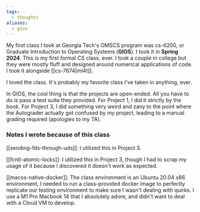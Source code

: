 ```yaml
---
tags:
  - thoughts
aliases:
  - gios
---
```

My first class I took at Georgia Tech's OMSCS program was cs-6200, or Graduate Introduction to Operating Systems (**GIOS**). I took it in **Spring 2024**. This is my first formal CS class, ever. I took a couple in college but they were mostly fluff and designed around numerical applications of code. I took it alongside [[cs-7674|ml4t]]. 

I loved the class. It's probably my favorite class I've taken in anything, ever. 

In GIOS, the cool thing is that the projects are open-ended. All you have to do is pass a test suite they provided. For Project 1, I did it strictly by the book. For Project 3, I did something very weird and zany to the point where the Autograder actually got confused by my project, leading to a manual grading required (apologies to my TA).
### Notes I wrote because of this class

[[sending-fds-through-uds]]: I utilized this in Project 3.

[[fcntl-atomic-locks]]: I utilized this in Project 3, though I had to scrap my usage of it because I discovered it doesn't work as expected.

[[macos-native-docker]]: The class environment is an Ubuntu 20.04 x86 environment, I needed to run a class-provided docker image to perfectly replicate our testing environment to make sure I wasn't dealing with quirks. I use a M1 Pro Macbook 14 that I absolutely adore, and didn't want to deal with a Cloud VM to develop.